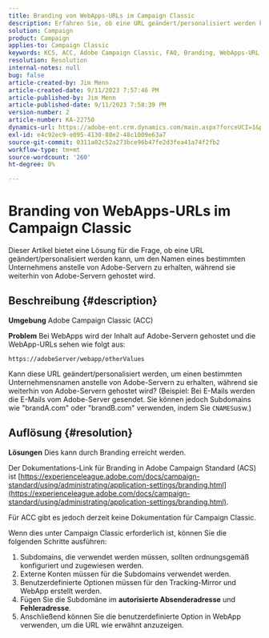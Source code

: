 ```yaml
---
title: Branding von WebApps-URLs im Campaign Classic
description: Erfahren Sie, ob eine URL geändert/personalisiert werden kann, um den Namen eines bestimmten Unternehmens anstelle von Adobe-Servern zu erhalten, während sie weiterhin von Adobe-Servern gehostet wird.
solution: Campaign
product: Campaign
applies-to: Campaign Classic
keywords: KCS, ACC, Adobe Campaign Classic, FAQ, Branding, WebApps-URL, Adobe Campaign Standard, ACS
resolution: Resolution
internal-notes: null
bug: false
article-created-by: Jim Menn
article-created-date: 9/11/2023 7:57:46 PM
article-published-by: Jim Menn
article-published-date: 9/11/2023 7:58:39 PM
version-number: 2
article-number: KA-22750
dynamics-url: https://adobe-ent.crm.dynamics.com/main.aspx?forceUCI=1&pagetype=entityrecord&etn=knowledgearticle&id=c2bc4177-dd50-ee11-be6f-6045bd006239
exl-id: e4c92ec9-e095-4130-88e2-48c1009e63a7
source-git-commit: 0311a02c52a273bce96b47fe2d3fea41a74f2fb2
workflow-type: tm+mt
source-wordcount: '260'
ht-degree: 0%

---
```


# Branding von WebApps-URLs im Campaign Classic


Dieser Artikel bietet eine Lösung für die Frage, ob eine URL geändert/personalisiert werden kann, um den Namen eines bestimmten Unternehmens anstelle von Adobe-Servern zu erhalten, während sie weiterhin von Adobe-Servern gehostet wird.

## Beschreibung {#description}


<b>Umgebung</b>
Adobe Campaign Classic (ACC)

<b>Problem</b>
Bei WebApps wird der Inhalt auf Adobe-Servern gehostet und die WebApp-URLs sehen wie folgt aus:

`https://adobeServer/webapp/otherValues`

Kann diese URL geändert/personalisiert werden, um einen bestimmten Unternehmensnamen anstelle von Adobe-Servern zu erhalten, während sie weiterhin von Adobe-Servern gehostet wird?
(Beispiel: Bei E-Mails werden die E-Mails vom Adobe-Server gesendet. Sie können jedoch Subdomains wie &quot;brandA.com&quot; oder &quot;brandB.com&quot; verwenden, indem Sie `CNAMES`usw.)


## Auflösung {#resolution}


<b>Lösungen</b>
Dies kann durch Branding erreicht werden.

Der Dokumentations-Link für Branding in Adobe Campaign Standard (ACS) ist [https://experienceleague.adobe.com/docs/campaign-standard/using/administrating/application-settings/branding.html](https://experienceleague.adobe.com/docs/campaign-standard/using/administrating/application-settings/branding.html).


Für ACC gibt es jedoch derzeit keine Dokumentation für Campaign Classic.

Wenn dies unter Campaign Classic erforderlich ist, können Sie die folgenden Schritte ausführen:
1. Subdomains, die verwendet werden müssen, sollten ordnungsgemäß konfiguriert und zugewiesen werden.
2. Externe Konten müssen für die Subdomains verwendet werden.
3. Benutzerdefinierte Optionen müssen für den Tracking-Mirror und WebApp erstellt werden.
4. Fügen Sie die Subdomäne im <b>autorisierte Absenderadresse</b> und <b>Fehleradresse</b>.
5. Anschließend können Sie die benutzerdefinierte Option in WebApp verwenden, um die URL wie erwähnt anzuzeigen.
